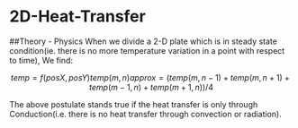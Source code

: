 2D-Heat-Transfer
================
##Theory - Physics
When we divide a 2-D plate which is in steady state condition(ie. there is no more temperature variation in a point with respect to time), We find:

```math
temp = f(posX, posY)
temp(m, n) approx= (temp(m, n-1) + temp(m, n+1) + temp(m-1, n) + temp(m+1, n)) / 4
```

The above postulate stands true if the heat transfer is only through Conduction(i.e. there is no heat transfer through convection or radiation).